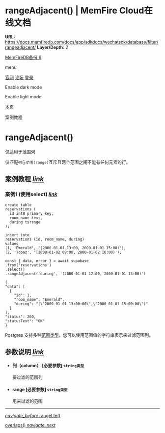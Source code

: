 # rangeAdjacent() | MemFire Cloud在线文档

**URL:** https://docs.memfiredb.com/docs/app/sdkdocs/wechatsdk/database/filter/rangeadjacent/
**Layer/Depth:** 2

[MemFireDB备份 6](/)

menu

[官网](https://memfiredb.com/)
[论坛](https://community.memfiredb.com/)
[登录](https://cloud.memfiredb.com/auth/login)

Enable dark mode

Enable light mode

本页

案例教程

# rangeAdjacent()

仅适用于范围列

仅匹配`列`与`范围(range)`互斥且两个范围之间不能有任何元素的行。

## 案例教程 [*link*](#%e6%a1%88%e4%be%8b%e6%95%99%e7%a8%8b)

### 案例1 (使用select) [*link*](#%e6%a1%88%e4%be%8b1-%e4%bd%bf%e7%94%a8select)

```
create table
reservations (
  id int8 primary key,
  room_name text,
  during tsrange
);

insert into
reservations (id, room_name, during)
values
(1, 'Emerald', '[2000-01-01 13:00, 2000-01-01 15:00)'),
(2, 'Topaz', '[2000-01-02 09:00, 2000-01-02 10:00)');
```

```
const { data, error } = await supabase
.from('reservations')
.select()
.rangeAdjacent('during', '[2000-01-01 12:00, 2000-01-01 13:00)')
```

```
{
"data": [
  {
    "id": 1,
    "room_name": "Emerald",
    "during": "[\"2000-01-01 13:00:00\",\"2000-01-01 15:00:00\")"
  }
],
"status": 200,
"statusText": "OK"
}
```

Postgres 支持多种[范围类型](https://www.postgresql.org/docs/current/rangetypes.html)。您可以使用范围值的字符串表示来过滤范围列。

## 参数说明 [*link*](#%e5%8f%82%e6%95%b0%e8%af%b4%e6%98%8e)

* #### 列（column） [必要参数] `string类型`

  要过滤的范围列
* #### range [必要参数] `string类型`

  用来过滤的范围

---

[*navigate\_before* rangeLte()](/docs/app/sdkdocs/wechatsdk/database/filter/rangelte/)

[overlaps() *navigate\_next*](/docs/app/sdkdocs/wechatsdk/database/filter/overlaps/)